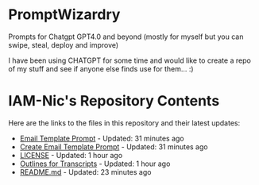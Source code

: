 # PromptWizardry
Prompts for Chatgpt GPT4.0 and beyond (mostly for myself but you can swipe, steal, deploy and improve)

I have been using CHATGPT for some time and would like to create a repo of my stuff and see if anyone else finds use for them... :)

# IAM-Nic's Repository Contents

Here are the links to the files in this repository and their latest updates:

- [Email Template Prompt](Email-Template-Prompt) - Updated: 31 minutes ago
- [Create Email Template Prompt](Create-Email-Template-Prompt) - Updated: 31 minutes ago
- [LICENSE](LICENSE) - Updated: 1 hour ago
- [Outlines for Transcripts](Outlines-for-Transcripts) - Updated: 1 hour ago
- [README.md](README.md) - Updated: 23 minutes ago
